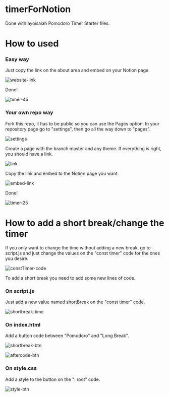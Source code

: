 # timerForNotion

Done with ayoisaiah Pomodoro Timer Starter files. 

# How to used

### Easy way

Just copy the link on the about area and embed on your Notion page.

![website-link](https://user-images.githubusercontent.com/86329385/132076157-1c2a1fa3-9774-45d4-b903-cca9066a9617.png)

Done!

![timer-45](https://user-images.githubusercontent.com/86329385/132075122-20c99914-c5b0-4f02-8596-db2ab5cd8c7f.png)

### Your own repo way

Fork this repo, it has to be public so you can use the Pages option. In your repository page go to "settings", then go all the way down to "pages".

![settings](https://user-images.githubusercontent.com/86329385/132074974-bb3a0d69-ea1a-4a6d-b298-4853c60ccf5d.png)

Create a page with the branch master and any theme. If everything is right, you should have a link.

![link](https://user-images.githubusercontent.com/86329385/132075740-f1fd24eb-dc95-44fd-9764-9661e96b4159.png)

Copy the link and embed to the Notion page you want.

![embed-link](https://user-images.githubusercontent.com/86329385/132075059-ebc1fb08-d24f-4e13-809a-3f655d4c5962.png)

Done!

![timer-25](https://user-images.githubusercontent.com/86329385/132075123-37661510-8691-4f58-87a5-87c06a4a90c1.png)

# How to add a short break/change the timer 

If you only want to change the time without adding a new break, go to script.js and just change the values on the "const timer" code for the ones you desire.

![constTimer-code](https://user-images.githubusercontent.com/86329385/132075418-b0b44459-c544-439a-93d1-a740bc691625.png)

To add a short break you need to add some new lines of code. 

### On script.js

Just add a new value named shortBreak on the "const timer" code.

![shortbreak-time](https://user-images.githubusercontent.com/86329385/132075513-e7485f49-571c-4f19-826a-4c45e73f1495.png)

### On index.html

Add a button code between "Pomodoro" and "Long Break".

![shortbreak-btn](https://user-images.githubusercontent.com/86329385/132075587-a41deb7c-9fa4-466b-acaa-41a2b59e4402.png)

![aftercode-btn](https://user-images.githubusercontent.com/86329385/132075585-9335dbb2-4604-487a-871c-391fc17c1845.png)

### On style.css

Add a style to the button on the ": root" code.

![style-btn](https://user-images.githubusercontent.com/86329385/132075856-cdc0f4a5-f798-4814-92eb-787348bec93c.png)




